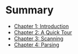 # Summary

-   [Chapter 1: Introduction](chapter1.md)
-   [Chapter 2: A Quick Tour](chapter2.md)
-   [Chapter 3: Scanning](chapter3.md)
-   [Chapter 4: Parsing](./chapter4.md)
